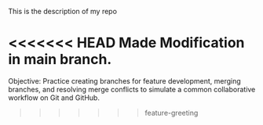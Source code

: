 This is the description of my repo

<<<<<<< HEAD
Made Modification in main branch.
=======
Objective: Practice creating branches for feature development, merging branches, and resolving merge conflicts to simulate a common collaborative workflow on Git and GitHub.
>>>>>>> feature-greeting
